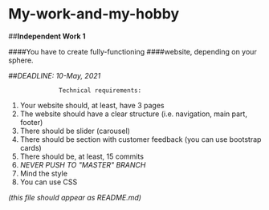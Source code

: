 # My-work-and-my-hobby 
##__Independent Work 1__ 

####You have to create fully-functioning 
####website, depending on your sphere. 

##_DEADLINE: 10-May, 2021_

                  Technical requirements:
1. Your website should, at least, have 
   3 pages
2. The website should have a clear      structure
   (i.e. navigation, main part, footer)
3. There should be slider (carousel)
4. There should be section with customer
   feedback (you can use bootstrap cards)
5. There should be, at least, 15 commits
6. _NEVER PUSH TO "MASTER" BRANCH_
7. Mind the style
8. You can use CSS

_(this file should appear as README.md)_
